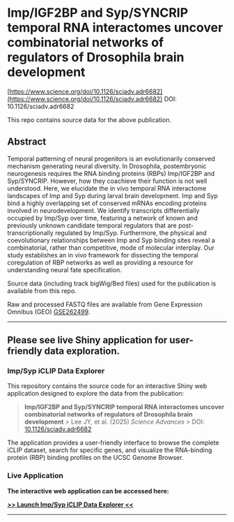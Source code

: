 
# Imp/IGF2BP and Syp/SYNCRIP temporal RNA interactomes uncover combinatorial networks of regulators of Drosophila brain development
[https://www.science.org/doi/10.1126/sciadv.adr6682](https://www.science.org/doi/10.1126/sciadv.adr6682)
DOI: 10.1126/sciadv.adr6682


This repo contains source data for the above publication. 

## Abstract
Temporal patterning of neural progenitors is an evolutionarily conserved mechanism generating neural diversity. In Drosophila, postembryonic neurogenesis requires the RNA binding proteins (RBPs) Imp/IGF2BP and Syp/SYNCRIP. However, how they coachieve their function is not well understood. Here, we elucidate the in vivo temporal RNA interactome landscapes of Imp and Syp during larval brain development. Imp and Syp bind a highly overlapping set of conserved mRNAs encoding proteins involved in neurodevelopment. We identify transcripts differentially occupied by Imp/Syp over time, featuring a network of known and previously unknown candidate temporal regulators that are post-transcriptionally regulated by Imp/Syp. Furthermore, the physical and coevolutionary relationships between Imp and Syp binding sites reveal a combinatorial, rather than competitive, mode of molecular interplay. Our study establishes an in vivo framework for dissecting the temporal coregulation of RBP networks as well as providing a resource for understanding neural fate specification.

Source data (including track bigWig/Bed files) used for the publication is available from this repo.  

Raw and processed FASTQ files are available from Gene Expression Omnibus (GEO) [GSE262499](https://www.ncbi.nlm.nih.gov/geo/query/acc.cgi?acc=GSE262499).

---

## Please see live Shiny application for user-friendly data exploration.

### Imp/Syp iCLIP Data Explorer

This repository contains the source code for an interactive Shiny web application designed to explore the data from the publication:

> **Imp/IGF2BP and Syp/SYNCRIP temporal RNA interactomes uncover combinatorial networks of regulators of Drosophila brain development** > Lee JY, et al. (2025) *Science Advances* > DOI: [10.1126/sciadv.adr6682](https://www.science.org/doi/10.1126/sciadv.adr6682)

The application provides a user-friendly interface to browse the complete iCLIP dataset, search for specific genes, and visualize the RNA-binding protein (RBP) binding profiles on the UCSC Genome Browser.

### Live Application

**The interactive web application can be accessed here:**

[**>> Launch Imp/Syp iCLIP Data Explorer <<**](https://jefflee1103.github.io/Imp-Syp-iCLIP-shiny-app/)

---
